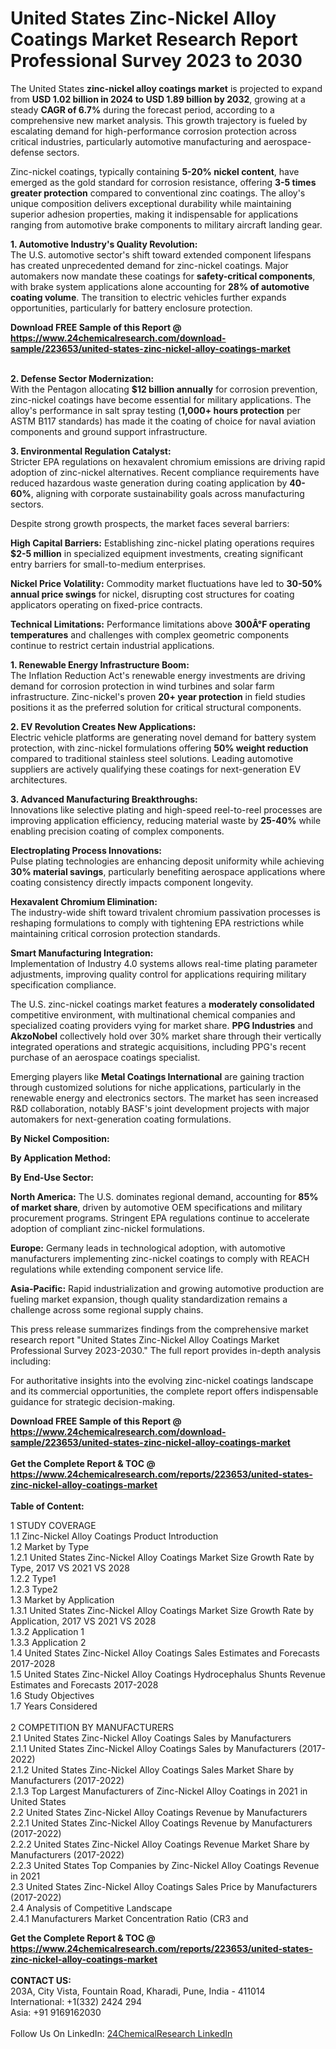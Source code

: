 <h1>United States Zinc-Nickel Alloy Coatings Market Research Report Professional Survey 2023 to 2030</h1><p>The United States <strong>zinc-nickel alloy coatings market</strong> is projected to expand from <strong>USD 1.02 billion in 2024 to USD 1.89 billion by 2032</strong>, growing at a steady <strong>CAGR of 6.7%</strong> during the forecast period, according to a comprehensive new market analysis. This growth trajectory is fueled by escalating demand for high-performance corrosion protection across critical industries, particularly automotive manufacturing and aerospace-defense sectors.</p><p>Zinc-nickel coatings, typically containing <strong>5-20% nickel content</strong>, have emerged as the gold standard for corrosion resistance, offering <strong>3-5 times greater protection</strong> compared to conventional zinc coatings. The alloy's unique composition delivers exceptional durability while maintaining superior adhesion properties, making it indispensable for applications ranging from automotive brake components to military aircraft landing gear.</p><p><strong>1. Automotive Industry's Quality Revolution:</strong><br>  
The U.S. automotive sector's shift toward extended component lifespans has created unprecedented demand for zinc-nickel coatings. Major automakers now mandate these coatings for <strong>safety-critical components</strong>, with brake system applications alone accounting for <strong>28% of automotive coating volume</strong>. The transition to electric vehicles further expands opportunities, particularly for battery enclosure protection.</p><div><b>Download FREE Sample of this Report @ 
            <a href="https://www.24chemicalresearch.com/download-sample/223653/united-states-zinc-nickel-alloy-coatings-market">
            https://www.24chemicalresearch.com/download-sample/223653/united-states-zinc-nickel-alloy-coatings-market</a></b></div><br><p><strong>2. Defense Sector Modernization:</strong><br>  
With the Pentagon allocating <strong>$12 billion annually</strong> for corrosion prevention, zinc-nickel coatings have become essential for military applications. The alloy's performance in salt spray testing (<strong>1,000+ hours protection</strong> per ASTM B117 standards) has made it the coating of choice for naval aviation components and ground support infrastructure.</p><p><strong>3. Environmental Regulation Catalyst:</strong><br>  
Stricter EPA regulations on hexavalent chromium emissions are driving rapid adoption of zinc-nickel alternatives. Recent compliance requirements have reduced hazardous waste generation during coating application by <strong>40-60%</strong>, aligning with corporate sustainability goals across manufacturing sectors.</p><p>Despite strong growth prospects, the market faces several barriers:</p><p><strong>High Capital Barriers:</strong> Establishing zinc-nickel plating operations requires <strong>$2-5 million</strong> in specialized equipment investments, creating significant entry barriers for small-to-medium enterprises.</p><p><strong>Nickel Price Volatility:</strong> Commodity market fluctuations have led to <strong>30-50% annual price swings</strong> for nickel, disrupting cost structures for coating applicators operating on fixed-price contracts.</p><p><strong>Technical Limitations:</strong> Performance limitations above <strong>300Â°F operating temperatures</strong> and challenges with complex geometric components continue to restrict certain industrial applications.</p><p><strong>1. Renewable Energy Infrastructure Boom:</strong><br>  
The Inflation Reduction Act's renewable energy investments are driving demand for corrosion protection in wind turbines and solar farm infrastructure. Zinc-nickel's proven <strong>20+ year protection</strong> in field studies positions it as the preferred solution for critical structural components.</p><p><strong>2. EV Revolution Creates New Applications:</strong><br>  
Electric vehicle platforms are generating novel demand for battery system protection, with zinc-nickel formulations offering <strong>50% weight reduction</strong> compared to traditional stainless steel solutions. Leading automotive suppliers are actively qualifying these coatings for next-generation EV architectures.</p><p><strong>3. Advanced Manufacturing Breakthroughs:</strong><br>  
Innovations like selective plating and high-speed reel-to-reel processes are improving application efficiency, reducing material waste by <strong>25-40%</strong> while enabling precision coating of complex components.</p><p><strong>Electroplating Process Innovations:</strong><br>  
        Pulse plating technologies are enhancing deposit uniformity while achieving <strong>30% material savings</strong>, particularly benefiting aerospace applications where coating consistency directly impacts component longevity.</p><p><strong>Hexavalent Chromium Elimination:</strong><br>  
        The industry-wide shift toward trivalent chromium passivation processes is reshaping formulations to comply with tightening EPA restrictions while maintaining critical corrosion protection standards.</p><p><strong>Smart Manufacturing Integration:</strong><br>  
        Implementation of Industry 4.0 systems allows real-time plating parameter adjustments, improving quality control for applications requiring military specification compliance.</p><p>The U.S. zinc-nickel coatings market features a <strong>moderately consolidated</strong> competitive environment, with multinational chemical companies and specialized coating providers vying for market share. <strong>PPG Industries</strong> and <strong>AkzoNobel</strong> collectively hold over 30% market share through their vertically integrated operations and strategic acquisitions, including PPG's recent purchase of an aerospace coatings specialist.</p><p>Emerging players like <strong>Metal Coatings International</strong> are gaining traction through customized solutions for niche applications, particularly in the renewable energy and electronics sectors. The market has seen increased R&amp;D collaboration, notably BASF's joint development projects with major automakers for next-generation coating formulations.</p><p><strong>By Nickel Composition:</strong></p><p><strong>By Application Method:</strong></p><p><strong>By End-Use Sector:</strong></p><p><strong>North America:</strong> The U.S. dominates regional demand, accounting for <strong>85% of market share</strong>, driven by automotive OEM specifications and military procurement programs. Stringent EPA regulations continue to accelerate adoption of compliant zinc-nickel formulations.</p><p><strong>Europe:</strong> Germany leads in technological adoption, with automotive manufacturers implementing zinc-nickel coatings to comply with REACH regulations while extending component service life.</p><p><strong>Asia-Pacific:</strong> Rapid industrialization and growing automotive production are fueling market expansion, though quality standardization remains a challenge across some regional supply chains.</p><p>This press release summarizes findings from the comprehensive market research report "United States Zinc-Nickel Alloy Coatings Market Professional Survey 2023-2030." The full report provides in-depth analysis including:</p><p>For authoritative insights into the evolving zinc-nickel coatings landscape and its commercial opportunities, the complete report offers indispensable guidance for strategic decision-making.</p><div><b>Download FREE Sample of this Report @ 
            <a href="https://www.24chemicalresearch.com/download-sample/223653/united-states-zinc-nickel-alloy-coatings-market">
            https://www.24chemicalresearch.com/download-sample/223653/united-states-zinc-nickel-alloy-coatings-market</a></b></div><br><div><b>Get the Complete Report & TOC @ 
            <a href="https://www.24chemicalresearch.com/reports/223653/united-states-zinc-nickel-alloy-coatings-market">
            https://www.24chemicalresearch.com/reports/223653/united-states-zinc-nickel-alloy-coatings-market</a></b></div><br>
            <b>Table of Content:</b><p>1 STUDY COVERAGE<br />
1.1 Zinc-Nickel Alloy Coatings Product Introduction<br />
1.2 Market by Type<br />
1.2.1 United States Zinc-Nickel Alloy Coatings Market Size Growth Rate by Type, 2017 VS 2021 VS 2028<br />
1.2.2 Type1<br />
1.2.3 Type2<br />
1.3 Market by Application<br />
1.3.1 United States Zinc-Nickel Alloy Coatings  Market Size Growth Rate by Application, 2017 VS 2021 VS 2028<br />
1.3.2 Application 1<br />
1.3.3 Application 2<br />
1.4 United States Zinc-Nickel Alloy Coatings  Sales Estimates and Forecasts 2017-2028<br />
1.5 United States Zinc-Nickel Alloy Coatings Hydrocephalus Shunts Revenue Estimates and Forecasts 2017-2028<br />
1.6 Study Objectives<br />
1.7 Years Considered<br />
<br />
2 COMPETITION BY MANUFACTURERS<br />
2.1 United States Zinc-Nickel Alloy Coatings Sales by Manufacturers<br />
2.1.1 United States Zinc-Nickel Alloy Coatings Sales by Manufacturers (2017-2022)<br />
2.1.2 United States Zinc-Nickel Alloy Coatings Sales Market Share by Manufacturers (2017-2022)<br />
2.1.3 Top Largest Manufacturers of  Zinc-Nickel Alloy Coatings in 2021 in United States<br />
2.2 United States Zinc-Nickel Alloy Coatings Revenue by Manufacturers<br />
2.2.1 United States Zinc-Nickel Alloy Coatings Revenue by Manufacturers (2017-2022)<br />
2.2.2 United States Zinc-Nickel Alloy Coatings Revenue Market Share by Manufacturers (2017-2022)<br />
2.2.3 United States Top Companies by Zinc-Nickel Alloy Coatings Revenue in 2021<br />
2.3 United States Zinc-Nickel Alloy Coatings Sales Price by Manufacturers (2017-2022)<br />
2.4 Analysis of Competitive Landscape<br />
2.4.1 Manufacturers Market Concentration Ratio (CR3 and </p><div><b>Get the Complete Report & TOC @ 
            <a href="https://www.24chemicalresearch.com/reports/223653/united-states-zinc-nickel-alloy-coatings-market">
            https://www.24chemicalresearch.com/reports/223653/united-states-zinc-nickel-alloy-coatings-market</a></b></div><br><b>CONTACT US:</b><br>
            203A, City Vista, Fountain Road, Kharadi, Pune, India - 411014<br>
            International: +1(332) 2424 294<br>
            Asia: +91 9169162030 <br><br>
            Follow Us On LinkedIn: <a href="https://www.linkedin.com/company/24chemicalresearch/">24ChemicalResearch LinkedIn</a>